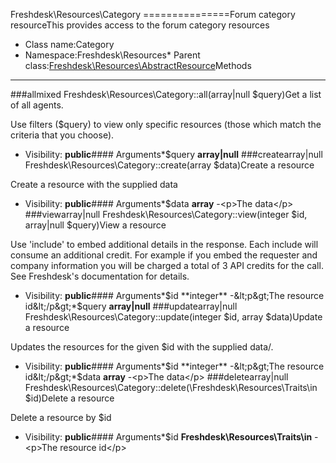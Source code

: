 Freshdesk\Resources\Category
===============Forum category resourceThis provides access to the forum category resources
* Class name:Category
* Namespace:Freshdesk\Resources* Parent class:[Freshdesk\Resources\AbstractResource](Freshdesk-Resources-AbstractResource.md)Methods
-------
###allmixed Freshdesk\Resources\Category::all(array|null $query)Get a list of all agents.

Use filters ($query) to view only specific resources (those which match the criteria that you choose).

* Visibility: **public**#### Arguments*$query **array|null**
###createarray|null Freshdesk\Resources\Category::create(array $data)Create a resource

Create a resource with the supplied data

* Visibility: **public**#### Arguments*$data **array** -&lt;p&gt;The data&lt;/p&gt;
###viewarray|null Freshdesk\Resources\Category::view(integer $id, array|null $query)View a resource

Use 'include' to embed additional details in the response. Each include will consume an additional credit.
For example if you embed the requester and company information you will be charged a total of 3 API credits for the call.
See Freshdesk's documentation for details.

* Visibility: **public**#### Arguments*$id **integer** -&lt;p&gt;The resource id&lt;/p&gt;*$query **array|null**
###updatearray|null Freshdesk\Resources\Category::update(integer $id, array $data)Update a resource

Updates the resources for the given $id with the supplied data/.

* Visibility: **public**#### Arguments*$id **integer** -&lt;p&gt;The resource id&lt;/p&gt;*$data **array** -&lt;p&gt;The data&lt;/p&gt;
###deletearray|null Freshdesk\Resources\Category::delete(\Freshdesk\Resources\Traits\in $id)Delete a resource

Delete a resource by $id

* Visibility: **public**#### Arguments*$id **Freshdesk\Resources\Traits\in** -&lt;p&gt;The resource id&lt;/p&gt;